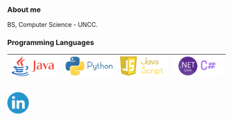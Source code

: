 ### About me

BS, Computer Science - UNCC.

### Programming Languages

| [<img src="JavaLogoFinal.png" alt="v logo" width="120">](https://www.java.com/en/)  | [<img src="PythonLogo.png" alt="go logo" width="120">](https://www.python.org/)  | [<img src="JavaScriptLogoFinal.png" width="120">](https://www.javascript.com/)  |  [<img src="cLangLogoFinalv2.png" alt="go logo" width="120">](https://isocpp.org/)  
|---|---|---|---|

<br>

<a href="https://www.linkedin.com/in/brandon-rorie-082711159/">
    <img alt="Shubhamdeep Jha | Linkedin" width="50px" src="linkedinImage.png"/>
</a>
